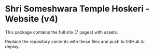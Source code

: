 # Shri Someshwara Temple Hoskeri - Website (v4)

This package contains the full site (7 pages) with assets.

Replace the repository contents with these files and push to GitHub to deploy.
